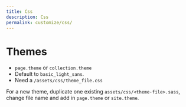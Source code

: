 ```yaml
---
title: Css
description: Css
permalink: customize/css/
---
```


# Themes

- `page.theme` or `collection.theme`
- Default to `basic_light_sans`.
- Need a `/assets/css/theme_file.css`

For a new theme, duplicate one existing `assets/css/<theme-file>.sass`, change file name and add in `page.theme` or `site.theme`.
